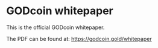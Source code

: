 # GODcoin whitepaper

This is the official GODcoin whitepaper.

The PDF can be found at: https://godcoin.gold/whitepaper
